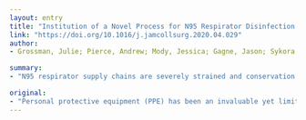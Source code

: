 ```yaml
---
layout: entry
title: "Institution of a Novel Process for N95 Respirator Disinfection with Vaporized Hydrogen Peroxide in the setting of the COVID-19 Pandemic at a Large Academic Medical Center"
link: "https://doi.org/10.1016/j.jamcollsurg.2020.04.029"
author:
- Grossman, Julie; Pierce, Andrew; Mody, Jessica; Gagne, Jason; Sykora, Carol; Sayood, Sena; Cook, Susan; Shomer, Nirah; Liang, Stephen Y.; Eckhouse, Shaina

summary:
- "N95 respirator supply chains are severely strained and conservation strategies are needed. The process extends the life of the respirators using vaporized hydrogen peroxide (VHP) disinfection. It allows healthcare workers to retain their own respirator across a large metropolitan health care system. A multidisciplinary team at the Washington University School of Medicine, Barnes Jewish Hospital, and BJC Healthcare was formed to implement a program to disinfect N95 respiratoryators. In the U.S., the supply chain is strained by the COVID-19 pandemic in the US. PPE has been an invaluable yet limited."

original:
- "Personal protective equipment (PPE) has been an invaluable yet limited resource when it comes to protecting healthcare workers against infection during the COVID-19 pandemic. In the US, N95 respirator supply chains are severely strained and conservation strategies are needed. A multidisciplinary team at the Washington University School of Medicine, Barnes Jewish Hospital, and BJC Healthcare was formed to implement a program to disinfect N95 respirators. The process described extends the life of N95 respirators using vaporized hydrogen peroxide (VHP) disinfection and allows healthcare workers to retain their own N95 respirator across a large metropolitan health care system."
---
```


